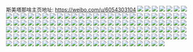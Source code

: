 斯美塔那啥主页地址: https://weibo.com/u/6054303104 
![](https://wx4.sinaimg.cn/mw2000/006BJeO4ly1h9ih9ghvfmj30wg10s425.jpg) 
![](https://wx4.sinaimg.cn/mw2000/006BJeO4ly1h9ih9gq62oj30wh0vutc1.jpg) 
![](https://wx4.sinaimg.cn/mw2000/006BJeO4ly1h9ih9hquxvj32c02c01ky.jpg) 
![](https://wx4.sinaimg.cn/mw2000/006BJeO4ly1h8nbqd2i7xj32c02c04qq.jpg) 
![](https://wx4.sinaimg.cn/mw2000/006BJeO4ly1h8nbsw17icj30u00u045y.jpg) 
![](https://wx4.sinaimg.cn/mw2000/006BJeO4ly1h8nbqmc5ndj32c02c07wi.jpg) 
![](https://wx4.sinaimg.cn/mw2000/006BJeO4ly1h8nbu2lyivj30u00u0jzd.jpg) 
![](https://wx4.sinaimg.cn/mw2000/006BJeO4ly1h8nbqnz9zvj32c02c0x6p.jpg) 
![](https://wx4.sinaimg.cn/mw2000/006BJeO4ly1h8nbqpuhw4j30wi1ycwwj.jpg) 
![](https://wx4.sinaimg.cn/mw2000/006BJeO4ly1h8nbvjc7eqj30u00u0gtl.jpg) 
![](https://wx4.sinaimg.cn/mw2000/006BJeO4ly1h8nbuqsf94j30u00u07ad.jpg) 
![](https://wx4.sinaimg.cn/mw2000/006BJeO4ly1h8nbiqwynyj32c02c0b2a.jpg) 
![](https://wx4.sinaimg.cn/mw2000/006BJeO4ly1h8nbish040j32c02c0npe.jpg) 
![](https://wx4.sinaimg.cn/mw2000/006BJeO4ly1h8nbiulqghj32c02c0b2a.jpg) 
![](https://wx4.sinaimg.cn/mw2000/006BJeO4ly1h8nbiwnp68j32c02c0kjm.jpg) 
![](https://wx4.sinaimg.cn/mw2000/006BJeO4ly1h8nbiyb2sij32c02c0u0y.jpg) 
![](https://wx4.sinaimg.cn/mw2000/006BJeO4ly1h8nbkobl1bj32c02c0x6p.jpg) 
![](https://wx4.sinaimg.cn/mw2000/006BJeO4ly1h8nbje1gmcj30u00u0n53.jpg) 
![](https://wx4.sinaimg.cn/mw2000/006BJeO4ly1h8nbj0hp2dj32c0340hdu.jpg) 
![](https://wx4.sinaimg.cn/mw2000/006BJeO4ly1h7z7qpbr3ij32yo2801l0.jpg) 
![](https://wx4.sinaimg.cn/mw2000/006BJeO4ly1h7z7rjyddjj3247280b2a.jpg) 
![](https://wx4.sinaimg.cn/mw2000/006BJeO4ly1h7z7ry0w7ej32yo280e84.jpg) 
![](https://wx4.sinaimg.cn/mw2000/006BJeO4ly1h7z7rdd1bpj32yo2801l0.jpg) 
![](https://wx4.sinaimg.cn/mw2000/006BJeO4ly1h7z7rmuwiej32c02c04qq.jpg) 
![](https://wx4.sinaimg.cn/mw2000/006BJeO4ly1h7z7s68c3bj32ze2c0x6r.jpg) 
![](https://wx4.sinaimg.cn/mw2000/006BJeO4ly1h7ovj75tcaj32c02c0u0y.jpg) 
![](https://wx4.sinaimg.cn/mw2000/006BJeO4ly1h7ovj9tjjxj32c02c0x6p.jpg) 
![](https://wx4.sinaimg.cn/mw2000/006BJeO4ly1h7ovjb3d77j32c02c07wi.jpg) 
![](https://wx4.sinaimg.cn/mw2000/006BJeO4ly1h7ovjcfh14j32c02c0qv6.jpg) 
![](https://wx4.sinaimg.cn/mw2000/006BJeO4ly1h7ovjgcwclj32802yoe83.jpg) 
![](https://wx4.sinaimg.cn/mw2000/006BJeO4ly1h7ovj3jsm0j32c02c0x6p.jpg) 
![](https://wx4.sinaimg.cn/mw2000/006BJeO4ly1h7ovj55rccj32c02c0e82.jpg) 
![](https://wx4.sinaimg.cn/mw2000/006BJeO4ly1h7ovjm14htj32c02c07wi.jpg) 
![](https://wx4.sinaimg.cn/mw2000/006BJeO4ly1h7ovjhvk3uj32c02c0b2a.jpg) 
![](https://wx4.sinaimg.cn/mw2000/006BJeO4ly1h7ovjj42b8j32c02c0npd.jpg) 
![](https://wx4.sinaimg.cn/mw2000/006BJeO4ly1h7ovjkghmdj32c02c07wi.jpg) 
![](https://wx4.sinaimg.cn/mw2000/006BJeO4ly1h7ovjoaesxj32c02c0hdw.jpg) 
![](https://wx4.sinaimg.cn/mw2000/006BJeO4ly1h7ovjpzl80j32c02c0npe.jpg) 
![](https://wx4.sinaimg.cn/mw2000/006BJeO4ly1h7ovb4na4kj32c02c07wj.jpg) 
![](https://wx4.sinaimg.cn/mw2000/006BJeO4ly1h7ovascd5cj32c02c0hdu.jpg) 
![](https://wx4.sinaimg.cn/mw2000/006BJeO4ly1h7ovbf43atj32c02c0u0y.jpg) 
![](https://wx4.sinaimg.cn/mw2000/006BJeO4ly1h7ovay1vmgj32c02c0hdu.jpg) 
![](https://wx4.sinaimg.cn/mw2000/006BJeO4ly1h7ovb2n0ncj32c02c0qv5.jpg) 
![](https://wx4.sinaimg.cn/mw2000/006BJeO4ly1h7ovaqqwqjj32c02c01kz.jpg) 
![](https://wx4.sinaimg.cn/mw2000/006BJeO4ly1h7ovb67165j32c02c0b2a.jpg) 
![](https://wx4.sinaimg.cn/mw2000/006BJeO4ly1h7ovcn0sy2j32c02c0u0y.jpg) 
![](https://wx4.sinaimg.cn/mw2000/006BJeO4ly1h7ovb1c9i9j32c02c07wi.jpg) 
![](https://wx4.sinaimg.cn/mw2000/006BJeO4ly1h7ovbb5rh7j32c02c01kz.jpg) 
![](https://wx4.sinaimg.cn/mw2000/006BJeO4ly1h7ovauwedbj32c02c0hdt.jpg) 
![](https://wx4.sinaimg.cn/mw2000/006BJeO4ly1h7ovaw8pfvj32c02c07wi.jpg) 
![](https://wx4.sinaimg.cn/mw2000/006BJeO4ly1h7ovb8410wj32c0340npe.jpg) 
![](https://wx4.sinaimg.cn/mw2000/006BJeO4ly1h7ovatuvd9j32c02c07wi.jpg) 
![](https://wx4.sinaimg.cn/mw2000/006BJeO4ly1h7ovazlpwtj32c02c07wi.jpg) 
![](https://wx4.sinaimg.cn/mw2000/006BJeO4ly1h7ovbdfehij32c02c0npf.jpg) 
![](https://wx4.sinaimg.cn/mw2000/006BJeO4ly1h7ovbh6jyhj32c02c0e82.jpg) 
![](https://wx4.sinaimg.cn/mw2000/006BJeO4ly1h7ovbikvmhj32c02c0x6p.jpg) 
![](https://wx4.sinaimg.cn/mw2000/006BJeO4ly1h6y8rthr0vj30wi1ycqhs.jpg) 
![](https://wx4.sinaimg.cn/mw2000/006BJeO4ly1h6y8rvzduhj30wi1ycncz.jpg) 
![](https://wx4.sinaimg.cn/mw2000/006BJeO4ly1h6u7r94688j32co35sdkp.jpg) 
![](https://wx4.sinaimg.cn/mw2000/006BJeO4ly1h6u7rmov1tj335s23uac5.jpg) 
![](https://wx4.sinaimg.cn/mw2000/006BJeO4ly1h6u7remv6nj32da35sx6p.jpg) 
![](https://wx4.sinaimg.cn/mw2000/006BJeO4ly1h6u7riqap3j335s23u43g.jpg) 
![](https://wx4.sinaimg.cn/mw2000/006BJeO4ly1h6u7rt46z4j335s23u1ky.jpg) 
![](https://wx4.sinaimg.cn/mw2000/006BJeO4ly1h6u7rprv68j335s23uqv5.jpg) 
![](https://wx4.sinaimg.cn/mw2000/006BJeO4ly1h6otl7t2wkj32c02c0u0y.jpg) 
![](https://wx4.sinaimg.cn/mw2000/006BJeO4ly1h6otlc6bbij32c02c0ql6.jpg) 
![](https://wx4.sinaimg.cn/mw2000/006BJeO4ly1h6otlcjavkj30zk0zkjwa.jpg) 
![](https://wx4.sinaimg.cn/mw2000/006BJeO4ly1h6otldlpybj32c02c0dst.jpg) 
![](https://wx4.sinaimg.cn/mw2000/006BJeO4ly1h6otlb1863j32c02c0ase.jpg) 
![](https://wx4.sinaimg.cn/mw2000/006BJeO4ly1h6otlf17i1j32c02c07r6.jpg) 
![](https://wx4.sinaimg.cn/mw2000/006BJeO4ly1h6otlg94ydj32c02c04qr.jpg) 
![](https://wx4.sinaimg.cn/mw2000/006BJeO4ly1h6otl5um59j30zg0zggqv.jpg) 
![](https://wx4.sinaimg.cn/mw2000/006BJeO4ly1h6otl9a6gnj32c0340x6q.jpg) 
![](https://wx4.sinaimg.cn/mw2000/006BJeO4ly1h6otl6ku85j32c02c0ajg.jpg) 
![](https://wx4.sinaimg.cn/mw2000/006BJeO4ly1h6ek326hgdj30wi1ycqhw.jpg) 
![](https://wx4.sinaimg.cn/mw2000/006BJeO4ly1h6ek0e4xwoj334022odke.jpg) 
![](https://wx4.sinaimg.cn/mw2000/006BJeO4ly1h6ek0eu8dhj322o340wlo.jpg) 
![](https://wx4.sinaimg.cn/mw2000/006BJeO4ly1h67g8jjqbkj30tv0z30vt.jpg) 
![](https://wx4.sinaimg.cn/mw2000/006BJeO4ly1h67g8jun9yj30wi1ycgxz.jpg) 
![](https://wx4.sinaimg.cn/mw2000/006BJeO4ly1h67g8k70wpj30ta1kqgmu.jpg) 
![](https://wx4.sinaimg.cn/mw2000/006BJeO4ly1h67g8j3w6fj30wi1ychdt.jpg) 
![](https://wx4.sinaimg.cn/mw2000/006BJeO4ly1h61s30f9xej32c02c0x6r.jpg) 
![](https://wx4.sinaimg.cn/mw2000/006BJeO4ly1h61s7whrbvj33402c0k4y.jpg) 
![](https://wx4.sinaimg.cn/mw2000/006BJeO4ly1h5q8jfmijvj30wi116n0u.jpg) 
![](https://wx4.sinaimg.cn/mw2000/006BJeO4ly1h5q8js71udj32c02c07wi.jpg) 
![](https://wx4.sinaimg.cn/mw2000/006BJeO4ly1h5q8jfeb2sj30wi1yc18v.jpg) 
![](https://wx4.sinaimg.cn/mw2000/006BJeO4ly1h5q8jpaomzj32c02c0qv5.jpg) 
![](https://wx4.sinaimg.cn/mw2000/006BJeO4ly1h5q8jtdircj32c02c01ky.jpg) 
![](https://wx4.sinaimg.cn/mw2000/006BJeO4ly1h5q8jqzgd3j32c02c0u0y.jpg) 
![](https://wx4.sinaimg.cn/mw2000/006BJeO4ly1h5q8jwl2z9j32c0340qv7.jpg) 
![](https://wx4.sinaimg.cn/mw2000/006BJeO4ly1h5q8mz8fctj30py0yhtfv.jpg) 
![](https://wx4.sinaimg.cn/mw2000/006BJeO4ly1h5q8mzwo2oj32c02c01kx.jpg) 
![](https://wx4.sinaimg.cn/mw2000/006BJeO4ly1h5q8dt6gf1j32c02c0hdu.jpg) 
![](https://wx4.sinaimg.cn/mw2000/006BJeO4ly1h5q8d6zvy5j32c02c01kz.jpg) 
![](https://wx4.sinaimg.cn/mw2000/006BJeO4ly1h5q8dr17quj32c02c01kz.jpg) 
![](https://wx4.sinaimg.cn/mw2000/006BJeO4ly1h5q8domrt4j32c02c01kz.jpg) 
![](https://wx4.sinaimg.cn/mw2000/006BJeO4ly1h5q8dy0i9lj32c02c0u0y.jpg) 
![](https://wx4.sinaimg.cn/mw2000/006BJeO4ly1h5q8e3fe4gj30uw0uxn7v.jpg) 
![](https://wx4.sinaimg.cn/mw2000/006BJeO4ly1h5khs4qceyj32c02c0x6q.jpg) 
![](https://wx4.sinaimg.cn/mw2000/006BJeO4ly1h5khsjh9m5j32c02c0qv6.jpg) 
![](https://wx4.sinaimg.cn/mw2000/006BJeO4ly1h59qwbtn8rj323u35snpe.jpg) 
![](https://wx4.sinaimg.cn/mw2000/006BJeO4ly1h59qw9xlyej32yo1z41l0.jpg) 
![](https://wx4.sinaimg.cn/mw2000/006BJeO4ly1h59qwveqxrj335s23uqv7.jpg) 
![](https://wx4.sinaimg.cn/mw2000/006BJeO4ly1h59qw44me5j335s23ue83.jpg) 
![](https://wx4.sinaimg.cn/mw2000/006BJeO4ly1h59qxf1xdej34802tcnpf.jpg) 
![](https://wx4.sinaimg.cn/mw2000/006BJeO4ly1h59qwddt6cj32yo1z3e82.jpg) 
![](https://wx4.sinaimg.cn/mw2000/006BJeO4ly1h59qx72petj34802tcu13.jpg) 
![](https://wx4.sinaimg.cn/mw2000/006BJeO4ly1h59qwkl3rmj335s23u7wj.jpg) 
![](https://wx4.sinaimg.cn/mw2000/006BJeO4ly1h59qwstobfj335s23ux6q.jpg) 
![](https://wx4.sinaimg.cn/mw2000/006BJeO4ly1h59qwif1ivj335s23uu10.jpg) 
![](https://wx4.sinaimg.cn/mw2000/006BJeO4ly1h59qx0fo2bj335s23ub2b.jpg) 
![](https://wx4.sinaimg.cn/mw2000/006BJeO4ly1h59qwqf42aj335s23uhdw.jpg) 
![](https://wx4.sinaimg.cn/mw2000/006BJeO4ly1h59qxc6gk3j34802tc4qu.jpg) 
![](https://wx4.sinaimg.cn/mw2000/006BJeO4ly1h4yiagoerqj30s01jidkw.jpg) 
![](https://wx4.sinaimg.cn/mw2000/006BJeO4ly1h4yiag8wffj32c02c0x6p.jpg) 
![](https://wx4.sinaimg.cn/mw2000/006BJeO4ly1h4yiah3j9pj30s71go78m.jpg) 
![](https://wx4.sinaimg.cn/mw2000/006BJeO4ly1h4qjl1vkeuj32c02c0x6q.jpg) 
![](https://wx4.sinaimg.cn/mw2000/006BJeO4ly1h4qjags5l8j32c02c04qp.jpg) 
![](https://wx4.sinaimg.cn/mw2000/006BJeO4ly1h3qyadv659j30u01404jc.jpg) 
![](https://wx4.sinaimg.cn/mw2000/006BJeO4ly1h3qy89uegaj32802yo7wk.jpg) 
![](https://wx4.sinaimg.cn/mw2000/006BJeO4ly1h3qy7hzix2j32c02c0hdu.jpg) 
![](https://wx4.sinaimg.cn/mw2000/006BJeO4ly1h3qy7bk7jcj32c02c0x6p.jpg) 
![](https://wx4.sinaimg.cn/mw2000/006BJeO4ly1h3qy7elhzrj32c02c0u0y.jpg) 
![](https://wx4.sinaimg.cn/mw2000/006BJeO4ly1h3qhn4nrjbj30wi1ycwxd.jpg) 
![](https://wx4.sinaimg.cn/mw2000/006BJeO4ly1h3qhmp0ei2j30r70w6q66.jpg) 
![](https://wx4.sinaimg.cn/mw2000/006BJeO4ly1h3qhmlw14fj30wi1ych2a.jpg) 
![](https://wx4.sinaimg.cn/mw2000/006BJeO4ly1h3qhmyjkraj32c02c0hdw.jpg) 
![](https://wx4.sinaimg.cn/mw2000/006BJeO4ly1h3qhn3ni54j32c02c0hdt.jpg) 
![](https://wx4.sinaimg.cn/mw2000/006BJeO4ly1h3qhn5ak92j30u01sxk45.jpg) 

